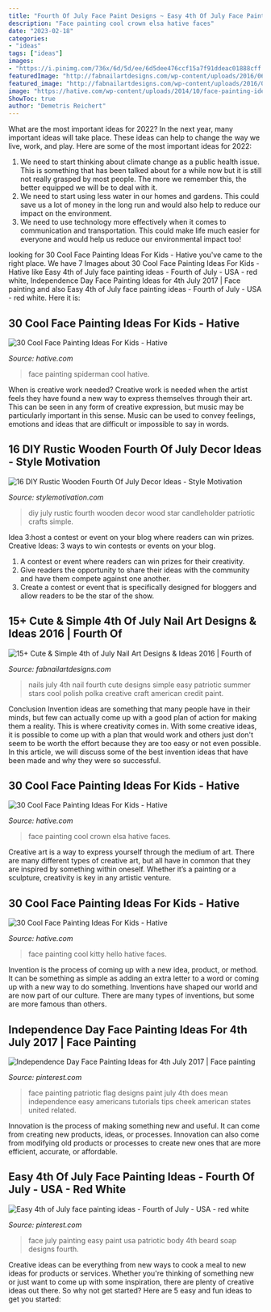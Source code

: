 ```yaml
---
title: "Fourth Of July Face Paint Designs ~ Easy 4th Of July Face Painting Ideas"
description: "Face painting cool crown elsa hative faces"
date: "2023-02-18"
categories:
- "ideas"
tags: ["ideas"]
images:
- "https://i.pinimg.com/736x/6d/5d/ee/6d5dee476ccf15a7f91ddeac01888cff.jpg"
featuredImage: "http://fabnailartdesigns.com/wp-content/uploads/2016/06/15-Cute-Simple-4th-of-July-Nail-Art-Designs-Ideas-2016-Fourth-of-July-Nails-9.jpg"
featured_image: "http://fabnailartdesigns.com/wp-content/uploads/2016/06/15-Cute-Simple-4th-of-July-Nail-Art-Designs-Ideas-2016-Fourth-of-July-Nails-9.jpg"
image: "https://hative.com/wp-content/uploads/2014/10/face-painting-ideas-for-kids/20-spiderman.jpg"
ShowToc: true
author: "Demetris Reichert"
---
```



What are the most important ideas for 2022?
In the next year, many important ideas will take place. These ideas can help to change the way we live, work, and play. Here are some of the most important ideas for 2022:
1. We need to start thinking about climate change as a public health issue. This is something that has been talked about for a while now but it is still not really grasped by most people. The more we remember this, the better equipped we will be to deal with it.
2. We need to start using less water in our homes and gardens. This could save us a lot of money in the long run and would also help to reduce our impact on the environment.
3. We need to use technology more effectively when it comes to communication and transportation. This could make life much easier for everyone and would help us reduce our environmental impact too!

	

		
looking for 30 Cool Face Painting Ideas For Kids - Hative you've came to the right place. We have 7 Images about 30 Cool Face Painting Ideas For Kids - Hative like Easy 4th of July face painting ideas - Fourth of July - USA - red white, Independence Day Face Painting Ideas for 4th July 2017 | Face painting and also Easy 4th of July face painting ideas - Fourth of July - USA - red white. Here it is:
		
    
## 30 Cool Face Painting Ideas For Kids - Hative

<img loading=lazy src="https://hative.com/wp-content/uploads/2014/10/face-painting-ideas-for-kids/20-spiderman.jpg" onerror="this.onerror=null;this.src='https://tse3.mm.bing.net/th?id=OIP.pBAYnvjJaB5QzY49PwPMOAHaJ4&amp;pid=15.1';" alt="30 Cool Face Painting Ideas For Kids - Hative">

_Source: hative.com_

>face painting spiderman cool hative. 

	

When is creative work needed?
Creative work is needed when the artist feels they have found a new way to express themselves through their art. This can be seen in any form of creative expression, but music may be particularly important in this sense. Music can be used to convey feelings, emotions and ideas that are difficult or impossible to say in words.

    
## 16 DIY Rustic Wooden Fourth Of July Decor Ideas - Style Motivation

<img loading=lazy src="https://www.diyncrafts.com/wp-content/uploads/2018/06/11-star-candle.jpg" onerror="this.onerror=null;this.src='https://tse2.mm.bing.net/th?id=OIP.c9zv61_jRr4LROZM33_OzAHaOd&amp;pid=15.1';" alt="16 DIY Rustic Wooden Fourth Of July Decor Ideas - Style Motivation">

_Source: stylemotivation.com_

>diy july rustic fourth wooden decor wood star candleholder patriotic crafts simple. 

	

Idea 3:host a contest or event on your blog where readers can win prizes.
Creative Ideas: 3 ways to win contests or events on your blog.
1. A contest or event where readers can win prizes for their creativity.
2. Give readers the opportunity to share their ideas with the community and have them compete against one another.
3. Create a contest or event that is specifically designed for bloggers and allow readers to be the star of the show.

    
## 15+ Cute &amp; Simple 4th Of July Nail Art Designs &amp; Ideas 2016 | Fourth Of

<img loading=lazy src="http://fabnailartdesigns.com/wp-content/uploads/2016/06/15-Cute-Simple-4th-of-July-Nail-Art-Designs-Ideas-2016-Fourth-of-July-Nails-9.jpg" onerror="this.onerror=null;this.src='https://tse1.mm.bing.net/th?id=OIP.bLY3zbOa0_lsjbrGySpldQHaHa&amp;pid=15.1';" alt="15+ Cute &amp; Simple 4th of July Nail Art Designs &amp; Ideas 2016 | Fourth of">

_Source: fabnailartdesigns.com_

>nails july 4th nail fourth cute designs simple easy patriotic summer stars cool polish polka creative craft american credit paint. 

	

Conclusion
Invention ideas are something that many people have in their minds, but few can actually come up with a good plan of action for making them a reality. This is where creativity comes in. With some creative ideas, it is possible to come up with a plan that would work and others just don't seem to be worth the effort because they are too easy or not even possible. In this article, we will discuss some of the best invention ideas that have been made and why they were so successful.

    
## 30 Cool Face Painting Ideas For Kids - Hative

<img loading=lazy src="https://hative.com/wp-content/uploads/2014/10/face-painting-ideas-for-kids/9-elsas-crown.jpg" onerror="this.onerror=null;this.src='https://tse1.mm.bing.net/th?id=OIP.PKB1YmtuYc41Qu995jNZ0gHaLH&amp;pid=15.1';" alt="30 Cool Face Painting Ideas For Kids - Hative">

_Source: hative.com_

>face painting cool crown elsa hative faces. 

	

Creative art is a way to express yourself through the medium of art. There are many different types of creative art, but all have in common that they are inspired by something within oneself. Whether it’s a painting or a sculpture, creativity is key in any artistic venture.

    
## 30 Cool Face Painting Ideas For Kids - Hative

<img loading=lazy src="https://hative.com/wp-content/uploads/2014/10/face-painting-ideas-for-kids/6-hello-kitty-face-painting.jpg" onerror="this.onerror=null;this.src='https://tse3.mm.bing.net/th?id=OIP.zWuxaOa_i91Ek7xB0d9ekQHaKg&amp;pid=15.1';" alt="30 Cool Face Painting Ideas For Kids - Hative">

_Source: hative.com_

>face painting cool kitty hello hative faces. 

	

Invention is the process of coming up with a new idea, product, or method. It can be something as simple as adding an extra letter to a word or coming up with a new way to do something. Inventions have shaped our world and are now part of our culture. There are many types of inventions, but some are more famous than others.

    
## Independence Day Face Painting Ideas For 4th July 2017 | Face Painting

<img loading=lazy src="https://i.pinimg.com/736x/6d/5d/ee/6d5dee476ccf15a7f91ddeac01888cff.jpg" onerror="this.onerror=null;this.src='https://tse2.mm.bing.net/th?id=OIP.ixSW9fxmYoPxoRdAacNLRQHaE8&amp;pid=15.1';" alt="Independence Day Face Painting Ideas for 4th July 2017 | Face painting">

_Source: pinterest.com_

>face painting patriotic flag designs paint july 4th does mean independence easy americans tutorials tips cheek american states united related. 

	

Innovation is the process of making something new and useful. It can come from creating new products, ideas, or processes. Innovation can also come from modifying old products or processes to create new ones that are more efficient, accurate, or affordable.

    
## Easy 4th Of July Face Painting Ideas - Fourth Of July - USA - Red White

<img loading=lazy src="https://i.pinimg.com/736x/9b/d0/0a/9bd00a9bca655a1ee7ca27f452ab3da1.jpg" onerror="this.onerror=null;this.src='https://tse2.mm.bing.net/th?id=OIP.rYRt-ALJqF4xz-_rcrUGjwHaKl&amp;pid=15.1';" alt="Easy 4th of July face painting ideas - Fourth of July - USA - red white">

_Source: pinterest.com_

>face july painting easy paint usa patriotic body 4th beard soap designs fourth. 

	

Creative ideas can be everything from new ways to cook a meal to new ideas for products or services. Whether you're thinking of something new or just want to come up with some inspiration, there are plenty of creative ideas out there. So why not get started? Here are 5 easy and fun ideas to get you started: 

